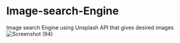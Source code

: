 # Image-search-Engine
Image search Engine using Unsplash API that gives desired images
![Screenshot (94)](https://github.com/NishitRana2/Image-search-Engine/assets/127019417/d3a3fa1b-f802-495f-aab7-3c0b41c9cd23)
